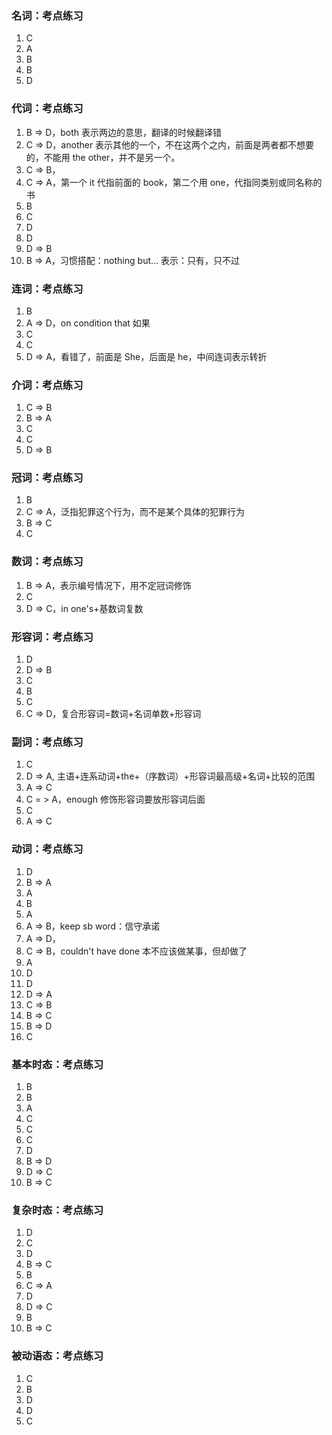 ### 名词：考点练习

1. C
2. A
3. B
4. B
5. D

### 代词：考点练习

1. B => D，both 表示两边的意思，翻译的时候翻译错
2. C => D，another 表示其他的一个，不在这两个之内，前面是两者都不想要的，不能用 the other，并不是另一个。
3. C => B，
4. C => A，第一个 it 代指前面的 book，第二个用 one，代指同类别或同名称的书
5. B
6. C
7. D
8. D
9. D => B
10. B => A，习惯搭配：nothing but... 表示：只有，只不过

### 连词：考点练习

1. B
2. A => D，on condition that 如果
3. C
4. C
5. D => A，看错了，前面是 She，后面是 he，中间连词表示转折

### 介词：考点练习

1. C => B
2. B => A
3. C
4. C
5. D => B

### 冠词：考点练习

1. B
2. C => A，泛指犯罪这个行为，而不是某个具体的犯罪行为
3. B => C
4. C

### 数词：考点练习

1. B => A，表示编号情况下，用不定冠词修饰
2. C
3. D => C，in one's+基数词复数

### 形容词：考点练习

1. D
2. D => B
3. C
4. B
5. C
6. C => D，复合形容词=数词+名词单数+形容词

### 副词：考点练习

1. C
2. D => A, 主语+连系动词+the+（序数词）+形容词最高级+名词+比较的范围
3. A => C
4. C = > A，enough 修饰形容词要放形容词后面
5. C
6. A => C

### 动词：考点练习

1. D
2. B => A
3. A
4. B
5. A
6. A => B，keep sb word：信守承诺
7. A => D，
8. C => B，couldn't have done 本不应该做某事，但却做了
9. A
10. D
11. D
12. D => A
13. C => B
14. B => C
15. B => D
16. C

### 基本时态：考点练习

1. B
2. B
3. A
4. C
5. C
6. C
7. D
8. B => D
9. D => C
10. B => C

### 复杂时态：考点练习

1. D
2. C
3. D
4. B => C
5. B
6. C => A
7. D
8. D => C
9. B
10. B => C

### 被动语态：考点练习

1. C
2. B
3. D
4. D
5. C
